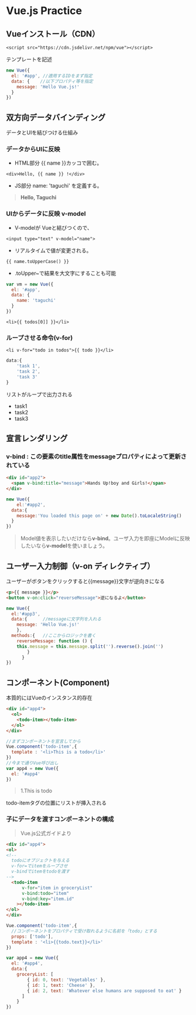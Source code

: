 # Vue.js Practice

## Vueインストール（CDN）

`<script src="https://cdn.jsdelivr.net/npm/vue"></script>`

テンプレートを記述

```js
new Vue({
  el: '#app', //適用するIDをまず指定
  data: {    //以下プロパティ等を指定
    message: 'Hello Vue.js!'
  }
})
```

## 双方向データバインディング

データとUIを結びつける仕組み

### データからUIに反映

* HTML部分  {{ name }}カッコで囲む。

`<div>Hello, {{ name }} !</div>`

* JS部分  name: 'taguchi' を定義する。

> **Hello, Taguchi**

### UIからデータに反映 v-model

* V-modelが Vueと結びつくので、

`<input type="text" v-model="name">`

* リアルタイムで値が変更される。

`{{ name.toUpperCase() }}`

* .toUpper~で結果を大文字にすることも可能

```js myscript.js
var vm = new Vue({
  el: '#app',
  data: {
    name: 'taguchi'
  }
})
```

`<li>{{ todos[0]] }}</li>`

### ループさせる命令(v-for)

`<li v-for="todo in todos">{{ todo }}</li>`

```js
data:{
    'task 1',
    'task 2',
    'task 3'
}
```

リストがループで出力される
 * task1
 * task2
 * task3

## 宣言レンダリング

### v-bind : この要素のtitle属性をmessageプロパティによって更新されている

```html
<div id="app2">
  <span v-bind:title="message">Hands Up!boy and Girls!</span>  
</div>
```

```js
new Vue({
	el:'#app2',
  data:{
    message:'You loaded this page on' + new Date().toLocaleString()
  }
})
```

>Model値を表示したいだけなら**v-bind**。ユーザ入力を即座にModelに反映したいなら**v-model**を使いましょう。

## ユーザー入力制御（v-on ディレクティブ）

ユーザーがボタンをクリックすると{{message}}文字が逆向きになる

```html
<p>{{ message }}</p>
<button v-on:click="reverseMessage">逆になるよ</button>
```

```js
new Vue({
  el:'#app3',
  data:{      //messageに文字列を入れる
    message: 'Hello Vue.js!'
    },
  methods:{   //ここからロジックを書く
    reverseMessage: function () {
    this.message = this.message.split('').reverse().join('')
        }
      }
})
```

## コンポーネント(Component)

本質的にはVueのインスタンス的存在

```html
<div id="app4">
  <ol>
    <todo-item></todo-item>
  </ol>
</div>
```

```js
//まずコンポーネントを宣言してから
Vue.component('todo-item',{
  template : '<li>This is a todo</li>'
})
//今まで通りVue呼び出し
var app4 = new Vue({
  el: '#app4'
})
```

> 1.This is todo

todo-itemタグの位置にリストが挿入される

### 子にデータを渡すコンポーネントの構成
> Vue.js公式ガイドより

```html
<div id="app4">
<ol>
<!--
  todoにオブジェクトを与える
  v-for=でitemをループさせ
  v-bindでitemをtodoを渡す
-->
  <todo-item
      v-for="item in groceryList"
      v-bind:todo="item"
      v-bind:key="item.id"
    ></todo-item>
</ol>
</div>
```

```js
Vue.component('todo-item',{
  //コンポーネントをプロパティで受け取れるように名前を「todo」とする
  props: ['todo'],
  template : '<li>{{todo.text}}</li>'
})

var app4 = new Vue({
  el: '#app4',
  data:{
    groceryList: [
        { id: 0, text: 'Vegetables' },
        { id: 1, text: 'Cheese' },
        { id: 2, text: 'Whatever else humans are supposed to eat' }
      ]
    }
})
```

